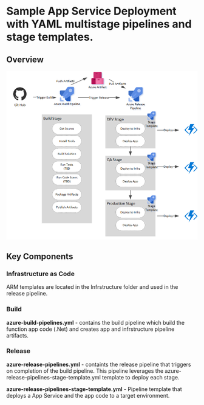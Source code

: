 # Sample App Service Deployment with YAML multistage pipelines and stage templates.

## Overview

![GitHub Logo](az-pipeline-yaml-flow.png)

## Key Components

### Infrastructure as Code

ARM templates are located in the Infrstructure folder and used in the release pipeline. 

### Build

**azure-build-pipelines.yml** - contains the build pipeline which build the function app code (.Net) and creates app and infrstructure pipeline artifacts. 

### Release

**azure-release-pipelines.yml** - containts the release pipeline that triggers on completion of the build pipeline. This pipeline leverages the azure-release-pipelines-stage-template.yml template to deploy each stage.

**azure-release-pipelines-stage-template.yml** - Pipeline template that deploys a App Service and the app code to a target environment.



